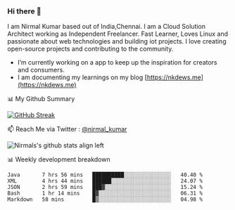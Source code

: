 ### Hi there 👋

 I am Nirmal Kumar based out of India,Chennai. I am a Cloud Solution Architect working as Independent Freelancer. Fast Learner, Loves Linux and passionate about web technologies and building iot projects. I love creating open-source projects and contributing to the community.

- I’m currently working on a app to keep up the inspiration for creators and consumers.
- I am documenting my learnings on my blog [https://nkdews.me](https://nkdews.me)


📊 My Github Summary

[![GitHub Streak](https://github-readme-streak-stats.herokuapp.com?user=nk-gears&theme=dark&hide_border=true&date_format=M%20j%5B%2C%20Y%5D)](https://git.io/streak-stats)


📫 Reach Me via  Twitter : [@nirmal_kumar](https://twitter.com/nirmal_kumar)

![Nirmals's github stats align left](https://github-readme-stats.vercel.app/api?username=nk-gears&show_icons=true)


📊 Weekly development breakdown

<!--START_SECTION:waka-->
```text
Java       7 hrs 56 mins   ██████████░░░░░░░░░░░░░░░   40.40 % 
XML        4 hrs 44 mins   ██████░░░░░░░░░░░░░░░░░░░   24.07 % 
JSON       2 hrs 59 mins   ███▓░░░░░░░░░░░░░░░░░░░░░   15.24 % 
Bash       1 hr 14 mins    █▓░░░░░░░░░░░░░░░░░░░░░░░   06.31 % 
Markdown   58 mins         █▒░░░░░░░░░░░░░░░░░░░░░░░   04.98 % 
```
<!--END_SECTION:waka-->


